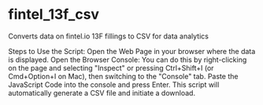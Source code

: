# fintel_13f_csv
Converts data on fintel.io 13F fillings to CSV for data analytics

Steps to Use the Script:
Open the Web Page in your browser where the data is displayed.
Open the Browser Console: You can do this by right-clicking on the page and selecting "Inspect" or pressing Ctrl+Shift+I (or Cmd+Option+I on Mac), then switching to the "Console" tab.
Paste the JavaScript Code into the console and press Enter. This script will automatically generate a CSV file and initiate a download.


